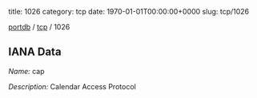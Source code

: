 title: 1026
category: tcp
date: 1970-01-01T00:00:00+0000
slug: tcp/1026

[portdb](/) / [tcp](/category/tcp.html) / 1026


## IANA Data

_Name:_ cap

_Description:_ Calendar Access Protocol

